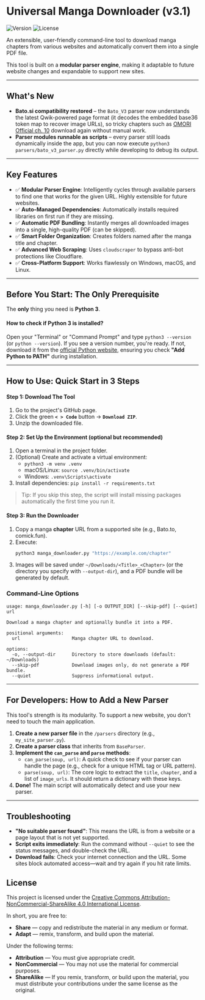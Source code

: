# Universal Manga Downloader (v3.1)

![Version](https://img.shields.io/badge/version-3.1.0-purple)
![License](https://img.shields.io/badge/License-CC%20BY--NC--SA%204.0-lightgrey.svg)

An extensible, user-friendly command-line tool to download manga chapters from various websites and automatically convert them into a single PDF file.

This tool is built on a **modular parser engine**, making it adaptable to future website changes and expandable to support new sites.

---

## What's New

-   **Bato.si compatibility restored** – the `Bato_V3` parser now understands the latest Qwik-powered page format (it decodes the embedded base36 token map to recover image URLs), so tricky chapters such as [OMORI Official ch. 10](https://bato.si/title/160779-en-omori-official/3735107-ch_10) download again without manual work.
-   **Parser modules runnable as scripts** – every parser still loads dynamically inside the app, but you can now execute `python3 parsers/bato_v3_parser.py` directly while developing to debug its output.

---

## Key Features

-   ✅ **Modular Parser Engine**: Intelligently cycles through available parsers to find one that works for the given URL. Highly extensible for future websites.
-   ✅ **Auto-Managed Dependencies**: Automatically installs required libraries on first run if they are missing.
-   ✅ **Automatic PDF Bundling**: Instantly merges all downloaded images into a single, high-quality PDF (can be skipped).
-   ✅ **Smart Folder Organization**: Creates folders named after the manga title and chapter.
-   ✅ **Advanced Web Scraping**: Uses `cloudscraper` to bypass anti-bot protections like Cloudflare.
-   ✅ **Cross-Platform Support**: Works flawlessly on Windows, macOS, and Linux.

---

## Before You Start: The Only Prerequisite

The **only** thing you need is **Python 3**.

#### How to check if Python 3 is installed?

Open your "Terminal" or "Command Prompt" and type `python3 --version` (or `python --version`). If you see a version number, you're ready. If not, download it from the [official Python website](https://www.python.org/downloads/), ensuring you check **"Add Python to PATH"** during installation.

---

## How to Use: Quick Start in 3 Steps

#### Step 1: Download The Tool
1.  Go to the project's GitHub page.
2.  Click the green **`< > Code`** button -> **`Download ZIP`**.
3.  Unzip the downloaded file.

#### Step 2: Set Up the Environment (optional but recommended)
1.  Open a terminal in the project folder.
2.  (Optional) Create and activate a virtual environment:
    -   `python3 -m venv .venv`
    -   macOS/Linux: `source .venv/bin/activate`
    -   Windows: `.venv\Scripts\activate`
3.  Install dependencies: `pip install -r requirements.txt`

> Tip: If you skip this step, the script will install missing packages automatically the first time you run it.

#### Step 3: Run the Downloader
1.  Copy a manga **chapter** URL from a supported site (e.g., Bato.to, comick.fun).
2.  Execute:
    ```bash
    python3 manga_downloader.py "https://example.com/chapter"
    ```
3.  Images will be saved under `~/Downloads/<Title>_<Chapter>` (or the directory you specify with `--output-dir`), and a PDF bundle will be generated by default.

### Command-Line Options

```
usage: manga_downloader.py [-h] [-o OUTPUT_DIR] [--skip-pdf] [--quiet] url

Download a manga chapter and optionally bundle it into a PDF.

positional arguments:
  url                   Manga chapter URL to download.

options:
  -o, --output-dir      Directory to store downloads (default: ~/Downloads)
  --skip-pdf            Download images only, do not generate a PDF bundle.
  --quiet               Suppress informational output.
```

---

## For Developers: How to Add a New Parser

This tool's strength is its modularity. To support a new website, you don't need to touch the main application.

1.  **Create a new parser file** in the `/parsers` directory (e.g., `my_site_parser.py`).
2.  **Create a parser class** that inherits from `BaseParser`.
3.  **Implement the `can_parse` and `parse` methods**:
    -   `can_parse(soup, url)`: A quick check to see if your parser can handle the page (e.g., check for a unique HTML tag or URL pattern).
    -   `parse(soup, url)`: The core logic to extract the `title`, `chapter`, and a list of `image_urls`. It should return a dictionary with these keys.
4.  **Done!** The main script will automatically detect and use your new parser.

---

## Troubleshooting

-   **"No suitable parser found"**: This means the URL is from a website or a page layout that is not yet supported.
-   **Script exits immediately**: Run the command without `--quiet` to see the status messages, and double-check the URL.
-   **Download fails**: Check your internet connection and the URL. Some sites block automated access—wait and try again if you hit rate limits.

## License

This project is licensed under the [Creative Commons Attribution-NonCommercial-ShareAlike 4.0 International License](https://creativecommons.org/licenses/by-nc-sa/4.0/).

In short, you are free to:
-   **Share** — copy and redistribute the material in any medium or format.
-   **Adapt** — remix, transform, and build upon the material.

Under the following terms:
-   **Attribution** — You must give appropriate credit.
-   **NonCommercial** — You may not use the material for commercial purposes.
-   **ShareAlike** — If you remix, transform, or build upon the material, you must distribute your contributions under the same license as the original.
